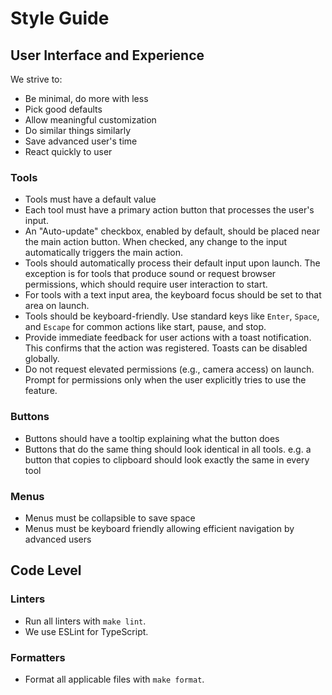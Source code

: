 # Style Guide

## User Interface and Experience

We strive to:
* Be minimal, do more with less
* Pick good defaults
* Allow meaningful customization
* Do similar things similarly
* Save advanced user's time
* React quickly to user

### Tools

* Tools must have a default value
* Each tool must have a primary action button that processes the user's input.
* An "Auto-update" checkbox, enabled by default, should be placed near the main action button. When checked, any change to the input automatically triggers the main action.
* Tools should automatically process their default input upon launch. The exception is for tools that produce sound or request browser permissions, which should require user interaction to start.
* For tools with a text input area, the keyboard focus should be set to that area on launch.
* Tools should be keyboard-friendly. Use standard keys like `Enter`, `Space`, and `Escape` for common actions like start, pause, and stop.
* Provide immediate feedback for user actions with a toast notification. This confirms that the action was registered. Toasts can be disabled globally.
* Do not request elevated permissions (e.g., camera access) on launch. Prompt for permissions only when the user explicitly tries to use the feature.

### Buttons

* Buttons should have a tooltip explaining what the button does
* Buttons that do the same thing should look identical in all tools. e.g. a button that copies to clipboard should look exactly the same in every tool

### Menus

* Menus must be collapsible to save space
* Menus must be keyboard friendly allowing efficient navigation by advanced users

## Code Level

### Linters

*   Run all linters with `make lint`.
*   We use ESLint for TypeScript.

### Formatters

*   Format all applicable files with `make format`.
